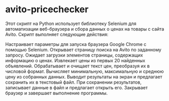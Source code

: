 # avito-pricechecker
Этот скрипт на Python использует библиотеку Selenium для автоматизации веб-браузера и сбора данных о ценах на товары с сайта Avito. Скрипт выполняет следующие действия:

Настраивает параметры для запуска браузера Google Chrome с помощью Selenium.
Открывает страницу поиска на Avito по заданному запросу.
Ожидает загрузки элементов страницы, содержащих информацию о ценах.
Извлекает цены из первых 20 найденных объявлений.
Обрабатывает и очищает текст цен, преобразуя их в числовой формат.
Вычисляет минимальную, максимальную и среднюю цену из собранных данных.
Выводит результаты на экран и предлагает сохранить их в текстовый файл.
При сохранении результатов, записывает данные в файл и предлагает открыть его.
Закрывает браузер и завершает выполнение программы.
